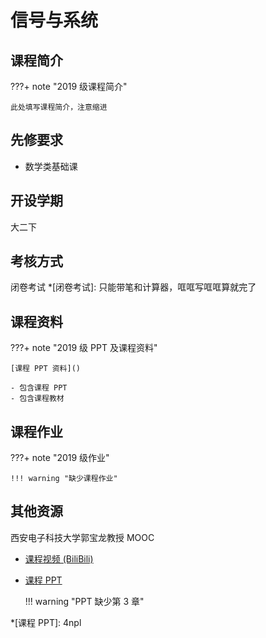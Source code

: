 # 信号与系统

## 课程简介

???+ note "2019 级课程简介"

    此处填写课程简介，注意缩进

## 先修要求

- 数学类基础课

## 开设学期

大二下

## 考核方式

闭卷考试
*[闭卷考试]: 只能带笔和计算器，哐哐写哐哐算就完了

## 课程资料

???+ note "2019 级 PPT 及课程资料"

    [课程 PPT 资料]()

    - 包含课程 PPT
    - 包含课程教材

## 课程作业

???+ note "2019 级作业"

    !!! warning "缺少课程作业"

## 其他资源

西安电子科技大学郭宝龙教授 MOOC

- [课程视频 (BiliBili)](https://www.bilibili.com/video/BV16E411E7PA/)
- [课程 PPT](https://wwv.lanzouh.com/b058zba5a)

    !!! warning "PPT 缺少第 3 章"

*[课程 PPT]: 4npl
